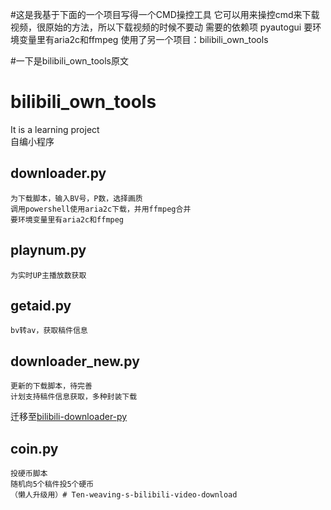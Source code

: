 #这是我基于下面的一个项目写得一个CMD操控工具
它可以用来操控cmd来下载视频，很原始的方法，所以下载视频的时候不要动
    需要的依赖项
    pyautogui
    要环境变量里有aria2c和ffmpeg
    使用了另一个项目：bilibili_own_tools

#一下是bilibili_own_tools原文
# bilibili_own_tools
It is a learning project<br>
自编小程序<br>
## downloader.py
    为下载脚本，输入BV号，P数，选择画质
    调用powershell使用aria2c下载，并用ffmpeg合并 
    要环境变量里有aria2c和ffmpeg
## playnum.py
    为实时UP主播放数获取
## getaid.py
    bv转av，获取稿件信息
## downloader_new.py
    更新的下载脚本，待完善
    计划支持稿件信息获取，多种封装下载
迁移至[bilibili-downloader-py](https://github.com/Daniel2022/bilibili-downloader-py)
## coin.py
    投硬币脚本
    随机向5个稿件投5个硬币
    （懒人升级用）# Ten-weaving-s-bilibili-video-download
